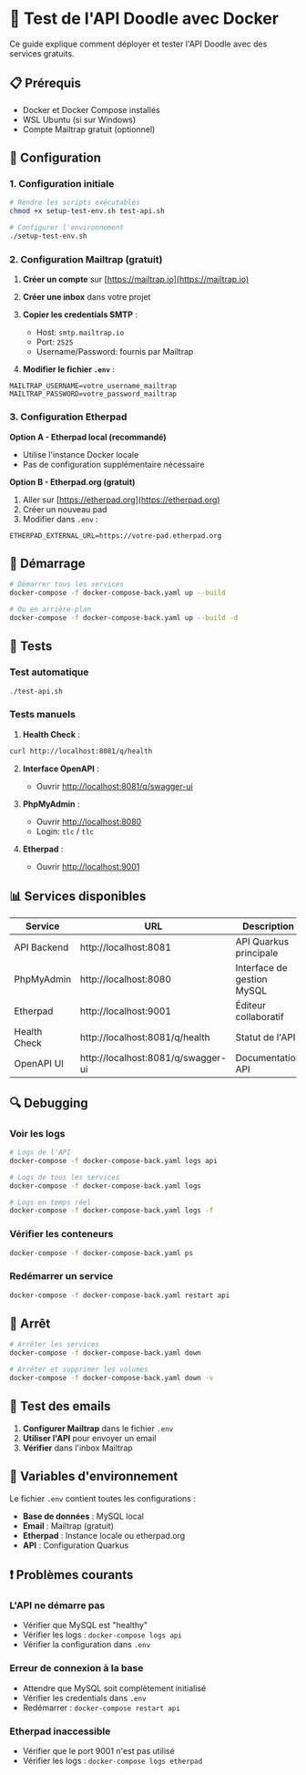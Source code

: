 # 🚀 Test de l'API Doodle avec Docker

Ce guide explique comment déployer et tester l'API Doodle avec des services gratuits.

## 📋 Prérequis

- Docker et Docker Compose installés
- WSL Ubuntu (si sur Windows)
- Compte Mailtrap gratuit (optionnel)

## 🔧 Configuration

### 1. Configuration initiale

```bash
# Rendre les scripts exécutables
chmod +x setup-test-env.sh test-api.sh

# Configurer l'environnement
./setup-test-env.sh
```

### 2. Configuration Mailtrap (gratuit)

1. **Créer un compte** sur [https://mailtrap.io](https://mailtrap.io)
2. **Créer une inbox** dans votre projet
3. **Copier les credentials SMTP** :

   - Host: `smtp.mailtrap.io`
   - Port: `2525`
   - Username/Password: fournis par Mailtrap

4. **Modifier le fichier `.env`** :

```env
MAILTRAP_USERNAME=votre_username_mailtrap
MAILTRAP_PASSWORD=votre_password_mailtrap
```

### 3. Configuration Etherpad

**Option A - Etherpad local (recommandé)**

- Utilise l'instance Docker locale
- Pas de configuration supplémentaire nécessaire

**Option B - Etherpad.org (gratuit)**

1. Aller sur [https://etherpad.org](https://etherpad.org)
2. Créer un nouveau pad
3. Modifier dans `.env` :

```env
ETHERPAD_EXTERNAL_URL=https://votre-pad.etherpad.org
```

## 🚀 Démarrage

```bash
# Démarrer tous les services
docker-compose -f docker-compose-back.yaml up --build

# Ou en arrière-plan
docker-compose -f docker-compose-back.yaml up --build -d
```

## 🧪 Tests

### Test automatique

```bash
./test-api.sh
```

### Tests manuels

1. **Health Check** :

```bash
curl http://localhost:8081/q/health
```

2. **Interface OpenAPI** :

   - Ouvrir [http://localhost:8081/q/swagger-ui](http://localhost:8081/q/swagger-ui)

3. **PhpMyAdmin** :

   - Ouvrir [http://localhost:8080](http://localhost:8080)
   - Login: `tlc` / `tlc`

4. **Etherpad** :
   - Ouvrir [http://localhost:9001](http://localhost:9001)

## 📊 Services disponibles

| Service      | URL                                | Description                |
| ------------ | ---------------------------------- | -------------------------- |
| API Backend  | http://localhost:8081              | API Quarkus principale     |
| PhpMyAdmin   | http://localhost:8080              | Interface de gestion MySQL |
| Etherpad     | http://localhost:9001              | Éditeur collaboratif       |
| Health Check | http://localhost:8081/q/health     | Statut de l'API            |
| OpenAPI UI   | http://localhost:8081/q/swagger-ui | Documentation API          |

## 🔍 Debugging

### Voir les logs

```bash
# Logs de l'API
docker-compose -f docker-compose-back.yaml logs api

# Logs de tous les services
docker-compose -f docker-compose-back.yaml logs

# Logs en temps réel
docker-compose -f docker-compose-back.yaml logs -f
```

### Vérifier les conteneurs

```bash
docker-compose -f docker-compose-back.yaml ps
```

### Redémarrer un service

```bash
docker-compose -f docker-compose-back.yaml restart api
```

## 🛑 Arrêt

```bash
# Arrêter les services
docker-compose -f docker-compose-back.yaml down

# Arrêter et supprimer les volumes
docker-compose -f docker-compose-back.yaml down -v
```

## 📧 Test des emails

1. **Configurer Mailtrap** dans le fichier `.env`
2. **Utiliser l'API** pour envoyer un email
3. **Vérifier** dans l'inbox Mailtrap

## 🔧 Variables d'environnement

Le fichier `.env` contient toutes les configurations :

- **Base de données** : MySQL local
- **Email** : Mailtrap (gratuit)
- **Etherpad** : Instance locale ou etherpad.org
- **API** : Configuration Quarkus

## ❗ Problèmes courants

### L'API ne démarre pas

- Vérifier que MySQL est "healthy"
- Vérifier les logs : `docker-compose logs api`
- Vérifier la configuration dans `.env`

### Erreur de connexion à la base

- Attendre que MySQL soit complètement initialisé
- Vérifier les credentials dans `.env`
- Redémarrer : `docker-compose restart api`

### Etherpad inaccessible

- Vérifier que le port 9001 n'est pas utilisé
- Vérifier les logs : `docker-compose logs etherpad`
